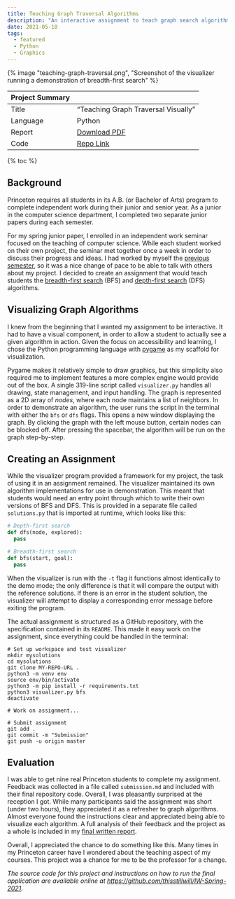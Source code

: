 ```yaml
---
title: Teaching Graph Traversal Algorithms
description: "An interactive assignment to teach graph search algorithms for my spring junior paper at Princeton University."
date: 2021-05-10
tags:
  - featured
  - Python
  - Graphics
---
```


{% image "teaching-graph-traversal.png", "Screenshot of the visualizer running a demonstration of breadth-first search" %}

| Project&nbsp;Summary |                                                                     |
| -------------------- | ------------------------------------------------------------------- |
| Title                | “Teaching Graph Traversal Visually”                                 |
| Language             | Python                                                              |
| Report               | [Download PDF](../../static/documents/teaching-graph-traversal.pdf) |
| Code                 | [Repo Link](https://github.com/thisstillwill/IW-Spring-2021)        |

{% toc %}

## Background

Princeton requires all students in its A.B. (or Bachelor of Arts) program to complete independent work during their junior and senior year. As a junior in the computer science department, I completed two separate junior papers during each semester.

For my spring junior paper, I enrolled in an independent work seminar focused on the teaching of computer science. While each student worked on their own project, the seminar met together once a week in order to discuss their progress and ideas. I had worked by myself the [previous semester](../improving-the-marching-cubes-algorithm), so it was a nice change of pace to be able to talk with others about my project. I decided to create an assignment that would teach students the [breadth-first search](https://en.wikipedia.org/wiki/Breadth-first_search) (BFS) and [depth-first search](https://en.wikipedia.org/wiki/Depth-first_search) (DFS) algorithms.

## Visualizing Graph Algorithms

I knew from the beginning that I wanted my assignment to be interactive. It had to have a visual component, in order to allow a student to actually see a given algorithm in action. Given the focus on accessibility and learning, I chose the Python programming language with [pygame](https://www.pygame.org) as my scaffold for visualization.

Pygame makes it relatively simple to draw graphics, but this simplicity also required me to implement features a more complex engine would provide out of the box. A single 319-line script called `visualizer.py` handles all drawing, state management, and input handling. The graph is represented as a 2D array of _nodes_, where each node maintains a list of neighbors. In order to demonstrate an algorithm, the user runs the script in the terminal with either the `bfs` or `dfs` flags. This opens a new window displaying the graph. By clicking the graph with the left mouse button, certain nodes can be blocked off. After pressing the spacebar, the algorithm will be run on the graph step-by-step.

## Creating an Assignment

While the visualizer program provided a framework for my project, the task of using it in an assignment remained. The visualizer maintained its own algorithm implementations for use in demonstration. This meant that students would need an entry point through which to write their own versions of BFS and DFS. This is provided in a separate file called `solutions.py` that is imported at runtime, which looks like this:

```python
# Depth-first search
def dfs(node, explored):
  pass

# Breadth-first search
def bfs(start, goal):
  pass
```

When the visualizer is run with the `-t` flag it functions almost identically to the demo mode; the only difference is that it will compare the output with the reference solutions. If there is an error in the student solution, the visualizer will attempt to display a corresponding error message before exiting the program.

The actual assignment is structured as a GitHub repository, with the specification contained in its `README`. This made it easy work on the assignment, since everything could be handled in the terminal:

```shell
# Set up workspace and test visualizer
mkdir mysolutions
cd mysolutions
git clone MY-REPO-URL .
python3 -m venv env
source env/bin/activate
python3 -m pip install -r requirements.txt
python3 visualizer.py bfs
deactivate

# Work on assignment...

# Submit assignment
git add .
git commit -m "Submission"
git push -u origin master
```

## Evaluation

I was able to get nine real Princeton students to complete my assignment. Feedback was collected in a file called `submission.md` and included with their final repository code. Overall, I was pleasantly surprised at the reception I got. While many participants said the assignment was short (under two hours), they appreciated it as a refresher to graph algorithms. Almost everyone found the instructions clear and appreciated being able to visualize each algorithm. A full analysis of their feedback and the project as a whole is included in my [final written report](../../static/documents/teaching-graph-traversal.pdf).

Overall, I appreciated the chance to do something like this. Many times in my Princeton career have I wondered about the teaching aspect of my courses. This project was a chance for me to be the professor for a change.

_The source code for this project and instructions on how to run the final application are available online at <https://github.com/thisstillwill/IW-Spring-2021>._
